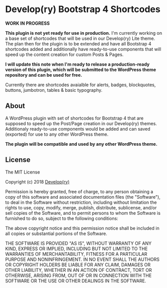 # Develop(ry) Bootstrap 4 Shortcodes

**WORK IN PROGRESS**

**This plugin is not yet ready for use in production.** I'm currently working on a base set of shortcodes that will be used in our Develop(ry) Lite theme. The plan then for the plugin is to be extended and have all Bootstrap 4 shortcodes added and additionally have ready-to-use components that will speed up the content creation for custom Posts & Pages.

**I will update this note when I'm ready to release a production-ready version of this plugin, which will be submitted to the WordPress theme repository and can be used for free.**

Currently there are shortcodes avaialble for alerts, badges, blockquotes, buttons, jumbotron, tables & basic typography.

## About

A WordPress plugin with set of shortcodes for Bootstrap 4 that are supposed to speed up the Post/Page creation in our Develop(ry) themes. Additionaly ready-to-use components would be added and can saved (exported) for use to any other WordPress theme.

**The plugin will be compatible and used by any other WordPress theme.**

## License

The MIT License

Copyright (c) 2018 [Develop(ry)](http://developry.com)

Permission is hereby granted, free of charge, to any person obtaining a copy of this software and associated documentation files (the "Software"), to deal in the Software without restriction, including without limitation the rights to use, copy, modify, merge, publish, distribute, sublicense, and/or sell copies of the Software, and to permit persons to whom the Software is furnished to do so, subject to the following conditions:

The above copyright notice and this permission notice shall be included in all copies or substantial portions of the Software.

THE SOFTWARE IS PROVIDED "AS IS", WITHOUT WARRANTY OF ANY KIND, EXPRESS OR IMPLIED, INCLUDING BUT NOT LIMITED TO THE WARRANTIES OF MERCHANTABILITY, FITNESS FOR A PARTICULAR PURPOSE AND NONINFRINGEMENT. IN NO EVENT SHALL THE AUTHORS OR COPYRIGHT HOLDERS BE LIABLE FOR ANY CLAIM, DAMAGES OR OTHER LIABILITY, WHETHER IN AN ACTION OF CONTRACT, TORT OR OTHERWISE, ARISING FROM, OUT OF OR IN CONNECTION WITH THE SOFTWARE OR THE USE OR OTHER DEALINGS IN THE SOFTWARE.